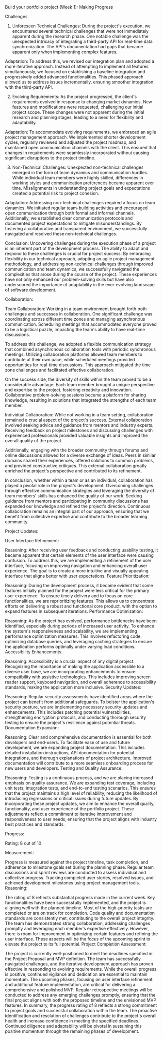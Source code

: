 
Build your portfolio project (Week 1): Making Progress

Challenges

1. Unforeseen Technical Challenges:
During the project's execution, we encountered several technical challenges that were not immediately apparent during the research phase. One notable challenge was the unexpected intricacy of integrating a third-party API for real-time data synchronization. The API's documentation had gaps that became apparent only when implementing complex features.

Adaptation:
To address this, we revised our integration plan and adopted a more iterative approach. Instead of attempting to implement all features simultaneously, we focused on establishing a baseline integration and progressively added advanced functionalities. This phased approach allowed us to address issues incrementally, ensuring smoother integration with the third-party API.

2. Evolving Requirements:
As the project progressed, the client's requirements evolved in response to changing market dynamics. New features and modifications were requested, challenging our initial project scope. These changes were not apparent during the initial research and planning stages, leading to a need for flexibility and adaptability.

Adaptation:
To accommodate evolving requirements, we embraced an agile project management approach. We implemented shorter development cycles, regularly reviewed and adjusted the project roadmap, and maintained open communication channels with the client. This ensured that changes in requirements were seamlessly incorporated without causing significant disruptions to the project timeline.

3. Non-Technical Challenges:
Unexpected non-technical challenges emerged in the form of team dynamics and communication hurdles. While individual team members were highly skilled, differences in working styles and communication preferences became apparent over time. Misalignments in understanding project goals and expectations created a potential risk to project cohesion.

Adaptation:
Addressing non-technical challenges required a focus on team dynamics. We initiated regular team-building activities and encouraged open communication through both formal and informal channels. Additionally, we established clear communication protocols and documented project expectations to mitigate misunderstandings. By fostering a collaborative and transparent environment, we successfully navigated and resolved these non-technical challenges.

Conclusion:
Uncovering challenges during the execution phase of a project is an inherent part of the development process. The ability to adapt and respond to these challenges is crucial for project success. By embracing flexibility in our technical approach, adopting an agile project management methodology, and addressing non-technical challenges through improved communication and team dynamics, we successfully navigated the complexities that arose during the course of the project. These experiences have not only enhanced our problem-solving skills but have also underscored the importance of adaptability in the ever-evolving landscape of software development.

Collaboration:

Team Collaboration:
Working in a team environment brought forth both challenges and successes in collaboration. One significant challenge was coordinating across different time zones and managing asynchronous communication. Scheduling meetings that accommodated everyone proved to be a logistical puzzle, impacting the team's ability to have real-time discussions.

To address this challenge, we adopted a flexible communication strategy that combined asynchronous collaboration tools with periodic synchronous meetings. Utilizing collaboration platforms allowed team members to contribute at their own pace, while scheduled meetings provided opportunities for real-time discussions. This approach mitigated the time zone challenges and facilitated effective collaboration.

On the success side, the diversity of skills within the team proved to be a considerable advantage. Each team member brought a unique perspective and expertise to the project, fostering creativity and innovation. Collaborative problem-solving sessions became a platform for sharing knowledge, resulting in solutions that integrated the strengths of each team member.

Individual Collaboration:
While not working in a team setting, collaboration remained a crucial aspect of the project's success. External collaboration involved seeking advice and guidance from mentors and industry experts. Receiving feedback on project milestones and discussing challenges with experienced professionals provided valuable insights and improved the overall quality of the project.

Additionally, engaging with the broader community through forums and online discussions allowed for a diverse exchange of ideas. Peers in similar domains shared their experiences, offered solutions to common problems, and provided constructive critiques. This external collaboration greatly enriched the project's perspective and contributed to its refinement.

In conclusion, whether within a team or as an individual, collaboration has played a pivotal role in the project's development. Overcoming challenges through effective communication strategies and leveraging the diversity of team members' skills has enhanced the quality of our work. Seeking guidance from mentors and participating in community discussions has expanded our knowledge and refined the project's direction. Continuous collaboration remains an integral part of our approach, ensuring that we benefit from collective expertise and contribute to the broader learning community.

Project Updates:

User Interface Refinement:

Reasoning: After receiving user feedback and conducting usability testing, it became apparent that certain elements of the user interface were causing confusion. To address this, we are implementing a refinement of the user interface, focusing on improving navigation and enhancing overall user experience. The goal is to create a more intuitive and visually appealing interface that aligns better with user expectations.
Feature Prioritization:

Reasoning: During the development process, it became evident that some features initially planned for the project were less critical for the primary user experience. To ensure timely delivery and to focus on core functionalities, we are reprioritizing features. This allows us to concentrate efforts on delivering a robust and functional core product, with the option to expand features in subsequent iterations.
Performance Optimization:

Reasoning: As the project has evolved, performance bottlenecks have been identified, especially during periods of increased user activity. To enhance the system's responsiveness and scalability, we are implementing performance optimization measures. This involves refactoring code, optimizing database queries, and leveraging caching strategies to ensure the application performs optimally under varying load conditions.
Accessibility Enhancements:

Reasoning: Accessibility is a crucial aspect of any digital project. Recognizing the importance of making the application accessible to a diverse user base, we are incorporating enhancements to ensure compatibility with assistive technologies. This includes improving screen reader support, keyboard navigation, and overall adherence to accessibility standards, making the application more inclusive.
Security Updates:

Reasoning: Regular security assessments have identified areas where the project can benefit from additional safeguards. To bolster the application's security posture, we are implementing necessary security updates and enhancements. This includes patching potential vulnerabilities, strengthening encryption protocols, and conducting thorough security testing to ensure the project's resilience against potential threats.
Documentation Expansion:

Reasoning: Clear and comprehensive documentation is essential for both developers and end-users. To facilitate ease of use and future development, we are expanding project documentation. This includes detailed installation instructions, API documentation for potential integrations, and thorough explanations of project architecture. Improved documentation will contribute to a more seamless onboarding process for new users and developers.
Testing and Quality Assurance:

Reasoning: Testing is a continuous process, and we are placing increased emphasis on quality assurance. We are expanding test coverage, including unit tests, integration tests, and end-to-end testing scenarios. This ensures that the project maintains a high level of reliability, reducing the likelihood of introducing regressions or critical issues during future updates.
By incorporating these project updates, we aim to enhance the overall quality, functionality, and user experience of the portfolio project. These adjustments reflect a commitment to iterative improvement and responsiveness to user needs, ensuring that the project aligns with industry best practices and standards.

Progress:

Rating: 8 out of 10

Measurement:

Progress is measured against the project timeline, task completion, and adherence to milestone goals set during the planning phase.
Regular team discussions and sprint reviews are conducted to assess individual and collective progress.
Tracking completed user stories, resolved issues, and achieved development milestones using project management tools.
Reasoning:

The rating of 8 reflects substantial progress made in the current week. Key functionalities have been successfully implemented, and the project is aligning well with the planned timeline. Most of the high-priority tasks are completed or are on track for completion.
Code quality and documentation standards are consistently met, contributing to the overall project integrity. The team has demonstrated strong collaboration, addressing challenges promptly and leveraging each member's expertise effectively.
However, there is room for improvement in optimizing certain features and refining the user interface. These aspects will be the focus of the upcoming sprint to elevate the project to its full potential.
Project Completion Assessment:

The project is currently well-positioned to meet the deadlines specified in the Project Proposal and MVP definition. The team has successfully navigated challenges, and the iterative development approach has proven effective in responding to evolving requirements.
While the overall progress is positive, continued vigilance and dedication are essential to maintain momentum. The upcoming phases, focusing on user interface refinement and additional feature implementation, are critical for delivering a comprehensive and polished MVP.
Regular retrospective meetings will be conducted to address any emerging challenges promptly, ensuring that the final project aligns with both the proposed timeline and the envisioned MVP features.
In summary, the progress rating of 8 reflects a strong commitment to project goals and successful collaboration within the team. The proactive identification and resolution of challenges contribute to the project's overall health and increase confidence in meeting the specified deadlines. Continued diligence and adaptability will be pivotal in sustaining this positive momentum through the remaining phases of development.
